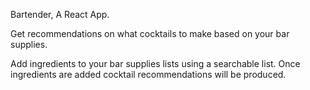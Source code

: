 Bartender, A React App.

Get recommendations on what cocktails to make based on your bar supplies.

Add ingredients to your bar supplies lists using a searchable list.
Once ingredients are added cocktail recommendations will be produced.
